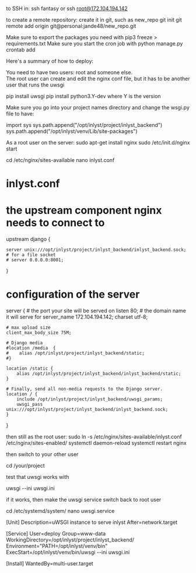 to SSH in:
ssh fantasy 
or 
ssh root@172.104.194.142

to create a remote repository:
create it in git, such as new_repo
git init
git remote add origin git@personal:jande48/new_repo.git

Make sure to export the packages you need with pip3 freeze > requirements.txt
Make sure you start the cron job with python manage.py crontab add

Here's a summary of how to deploy:

You need to have two users: root and someone else.  
The root user can create and edit the nginx conf file, but 
it has to be another user that runs the uwsgi 

pip install uwsgi
pip install python3.Y-dev where Y is the version

Make sure you go into your project names directory and change the wsgi.py file to have:

import sys
sys.path.append("/opt/inlyst/project/inlyst_backend")
sys.path.append("/opt/inlyst/venv/Lib/site-packages")


As a root user on the server:
sudo apt-get install nginx
sudo /etc/init.d/nginx start 

cd /etc/nginx/sites-available
nano inlyst.conf

# inlyst.conf

# the upstream component nginx needs to connect to
upstream django {

    server unix:///opt/inlyst/project/inlyst_backend/inlyst_backend.sock; # for a file socket
    # server 0.0.0.0:8001;
}

# configuration of the server
server {
    # the port your site will be served on
    listen      80;
    # the domain name it will serve for
    server_name 172.104.194.142;
    charset     utf-8;

    # max upload size
    client_max_body_size 75M;

    # Django media
    #location /media  {
    #    alias /opt/inlyst/project/inlyst_backend/static;
    #}

    location /static {
        alias /opt/inlyst/project/inlyst_backend/inlyst_backend/static;
    }

    # Finally, send all non-media requests to the Django server.
    location / {
        include /opt/inlyst/project/inlyst_backend/uwsgi_params;
        uwsgi_pass  unix:///opt/inlyst/project/inlyst_backend/inlyst_backend.sock;
    }
}


then still as the root user:
sudo ln -s /etc/nginx/sites-available/inlyst.conf /etc/nginx/sites-enabled/
systemctl daemon-reload
systemctl restart nginx

then switch to your other user

cd /your/project

test that uwsgi works with 

uwsgi --ini uwsgi.ini


if it works, then make the uwsgi service
switch back to root user

cd /etc/systemd/system/
nano uwsgi.service


[Unit]
Description=uWSGI instance to serve inlyst
After=network.target

[Service]
User=deploy 
Group=www-data
WorkingDirectory=/opt/inlyst/project/inlyst_backend/
Environment="PATH=/opt/inlyst/venv/bin"
ExecStart=/opt/inlyst/venv/bin/uwsgi --ini uwsgi.ini

[Install]
WantedBy=multi-user.target


